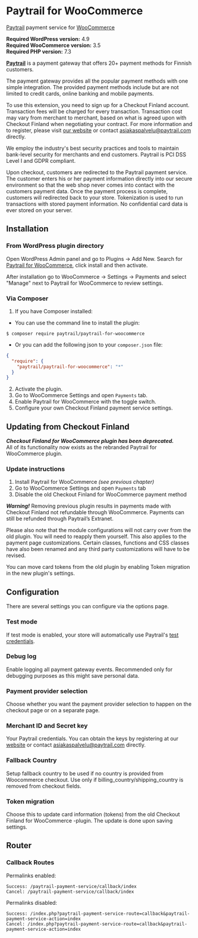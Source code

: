 # Paytrail for WooCommerce
[Paytrail](https://www.paytrail.com) payment service for [WooCommerce](https://www.woocommerce.com)

**Required WordPress version:** 4.9<br>
**Required WooCommerce version:** 3.5<br>
**Required PHP version:** 7.3

**[Paytrail](https://www.paytrail.com)** is a payment gateway that offers 20+ payment methods for Finnish customers.

The payment gateway provides all the popular payment methods with one simple integration. The provided payment methods include but are not limited to credit cards, online banking and mobile payments.

To use this extension, you need to sign up for a Checkout Finland account. Transaction fees will be charged for every transaction. Transaction cost may vary from merchant to merchant, based on what is agreed upon with Checkout Finland when negotiating your contract. For more information and to register, please visit [our website](https://www.paytrail.com) or contact [asiakaspalvelu@paytrail.com](mailto:asiakaspalvelu@paytrail.com) directly.

We employ the industry's best security practices and tools to maintain bank-level security for merchants and end customers. Paytrail is PCI DSS Level I and GDPR compliant. 

Upon checkout, customers are redirected to the Paytrail payment service. The customer enters his or her payment information directly into our secure environment so that the web shop never comes into contact with the customers payment data. Once the payment process is complete, customers will redirected back to your store. Tokenization is used to run transactions with stored payment information. No confidential card data is ever stored on your server.

## Installation

### From WordPress plugin directory

Open WordPress Admin panel and go to Plugins -> Add New. Search for [Paytrail for WooCommerce](https://wordpress.org/plugins/paytrail-for-woocommerce/), click install and then activate. 

After installation go to WooCommerce -> Settings -> Payments and select "Manage" next to Paytrail for WooCommerce to review settings.

### Via Composer

1. If you have Composer installed:
- You can use the command line to install the plugin:

```
$ composer require paytrail/paytrail-for-woocommerce
```
- Or you can add the following json to your `composer.json` file:

```json
{
  "require": {
    "paytrail/paytrail-for-woocommerce": "*"
  }
}
```
2. Activate the plugin.
3. Go to WooCommerce Settings and open `Payments` tab.
4. Enable Paytrail for WooCommerce with the toggle switch.
5. Configure your own Checkout Finland payment service settings.

## Updating from Checkout Finland

***Checkout Finland for WooCommerce plugin has been deprecated.*** <br />
All of its functionality now exists as the rebranded Paytrail for WooCommerce plugin.

### Update instructions
1. Install Paytrail for WooCommerce *(see previous chapter)*
2. Go to WooCommerce Settings and open `Payments` tab
3. Disable the old Checkout Finland for WooCommerce payment method

***Warning!*** Removing previous plugin results in payments made with Checkout Finland not refundable through WooCommerce. Payments can still be refunded through Paytrail’s Extranet.

Please also note that the module configurations will not carry over from the old plugin. You will need to reapply them yourself. This also applies to the payment page customizations. Certain classes, functions and CSS classes have also been renamed and any third party customizations will have to be revised.

You can move card tokens from the old plugin by enabling Token migration in the new plugin's settings.

## Configuration

There are several settings you can configure via the options page.

### Test mode

If test mode is enabled, your store will automatically use Paytrail's [test credentials](https://paytrail.github.io/api-documentation/#/?id=test-credentials).

### Debug log

Enable logging all payment gateway events. Recommended only for debugging purposes as this might save personal data.

### Payment provider selection

Choose whether you want the payment provider selection to happen on the checkout page or on a separate page.

### Merchant ID and Secret key

Your Paytrail credentials. You can obtain the keys by registering at our [website](https://www.paytrail.com) or contact [asiakaspalvelu@paytrail.com](mailto:asiakaspalvelu@paytrail.com) directly.

### Fallback Country

Setup fallback country to be used if no country is provided from Woocommerce checkout. Use only if billing_country/shipping_country is removed from checkout fields.

### Token migration ###

Choose this to update card information (tokens) from the old Checkout Finland for WooCommerce -plugin. The update is done upon saving settings. 

## Router

### Callback Routes

Permalinks enabled:

    Success: /paytrail-payment-service/callback/index
    Cancel: /paytrail-payment-service/callback/index

Permalinks disabled:

    Success: /index.php?paytrail-payment-service-route=callback&paytrail-payment-service-action=index
    Cancel: /index.php?paytrail-payment-service-route=callback&paytrail-payment-service-action=index
